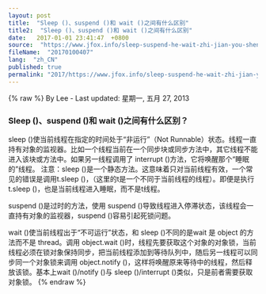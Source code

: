 ```yaml
---
layout: post
title:  "Sleep ()、suspend ()和 wait ()之间有什么区别"
title2:  "Sleep ()、suspend ()和 wait ()之间有什么区别"
date:   2017-01-01 23:41:47  +0800
source:  "https://www.jfox.info/sleep-suspend-he-wait-zhi-jian-you-shen-me-qu-bie.html"
fileName:  "20170100407"
lang:  "zh_CN"
published: true
permalink: "2017/https://www.jfox.info/sleep-suspend-he-wait-zhi-jian-you-shen-me-qu-bie.html"
---
```

{% raw %}
By Lee - Last updated: 星期一, 五月 27, 2013

### Sleep ()、suspend ()和 wait ()之间有什么区别？

sleep ()使当前线程在指定的时间处于“非运行”（Not Runnable）状态。线程一直持有对象的监视器。比如一个线程当前在一个同步块或同步方法中，其它线程不能进入该块或方法中。如果另一线程调用了 interrupt ()方法，它将唤醒那个“睡眠的”线程。
注意：sleep ()是一个静态方法。这意味着只对当前线程有效，一个常见的错误是调用t.sleep ()，（这里的t是一个不同于当前线程的线程）。即便是执行t.sleep ()，也是当前线程进入睡眠，而不是t线程。

suspend ()是过时的方法，使用 suspend ()导致线程进入停滞状态，该线程会一直持有对象的监视器，suspend ()容易引起死锁问题。

wait ()使当前线程出于“不可运行”状态，和 sleep ()不同的是wait 是 object 的方法而不是 thread。调用 object.wait ()时，线程先要获取这个对象的对象锁，当前线程必须在锁对象保持同步，把当前线程添加到等待队列中，随后另一线程可以同步同一个对象锁来调用 object.notify ()，这样将唤醒原来等待中的线程，然后释放该锁。基本上wait ()/notify ()与 sleep ()/interrupt ()类似，只是前者需要获取对象锁。
{% endraw %}
